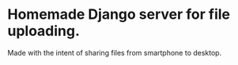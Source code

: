 <h1>Homemade Django server for file uploading.</h1>

Made with the intent of sharing files from smartphone to desktop.
